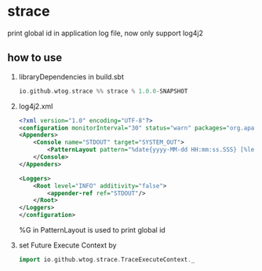 # strace

print global id in application log file, now only support log4j2

## how to use

1. libraryDependencies in build.sbt

    ```sbt
    io.github.wtog.strace %% strace % 1.0.0-SNAPSHOT
    ```

2. log4j2.xml

    ```xml
    <?xml version="1.0" encoding="UTF-8"?>
    <configuration monitorInterval="30" status="warn" packages="org.apache.logging.log4j.core">
    <Appenders>
        <Console name="STDOUT" target="SYSTEM_OUT">
            <PatternLayout pattern="%date{yyyy-MM-dd HH:mm:ss.SSS} [%level] %logger %thread %G - %message%n%xException"/>
        </Console>
    </Appenders>

    <Loggers>
        <Root level="INFO" additivity="false">
            <appender-ref ref="STDOUT"/>
        </Root>
    </Loggers>
    </configuration>
    ```
    
    %G in PatternLayout is used to print global id

3. set Future Execute Context by 

    ```scala
    import io.github.wtog.strace.TraceExecuteContext._
    ```
